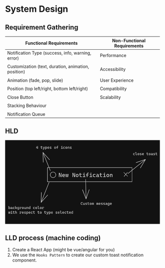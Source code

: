 # System Design

## Requirement Gathering

| Functional Requirements                             | Non-Functional Requirements |
| --------------------------------------------------- | --------------------------- |
| Notification Type (success, info, warning, error)   | Performance                 |
|                                                     |                             |
| Customization (text, duration, animation, position) | Accessibility               |
|                                                     |                             |
| Animation (fade, pop, slide)                        | User Experience             |
|                                                     |                             |
| Position (top left/right, bottom left/right)        | Compatibility               |
|                                                     |                             |
| Close Button                                        | Scalability                 |
|                                                     |                             |
| Stacking Behaviour                                  |                             |
|                                                     |                             |
| Notification Queue                                  |                             |

## HLD

<img src="/public/hld.png"></img>

## LLD process (machine coding)

1. Create a React App (might be vue/angular for you)
2. We use the `Hooks Pattern` to create our custom toast notification component.
